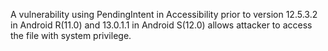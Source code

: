 A vulnerability using PendingIntent in Accessibility prior to version 12.5.3.2 in Android R(11.0) and 13.0.1.1 in Android S(12.0) allows attacker to access the file with system privilege.